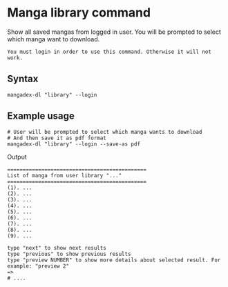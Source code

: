 # Manga library command

Show all saved mangas from logged in user. You will be prompted to select which manga want to download.

```{note}
You must login in order to use this command. Otherwise it will not work.
```

## Syntax

```shell
mangadex-dl "library" --login
```

## Example usage

```shell
# User will be prompted to select which manga wants to download
# And then save it as pdf format
mangadex-dl "library" --login --save-as pdf
```

Output

```shell
=============================================
List of manga from user library "..."
=============================================
(1). ...
(2). ...
(3). ...
(4). ...
(5). ...
(6). ...
(7). ...
(8). ...
(9). ...

type "next" to show next results
type "previous" to show previous results
type "preview NUMBER" to show more details about selected result. For example: "preview 2"
=>
# ....
```